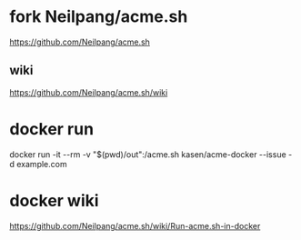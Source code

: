 # fork Neilpang/acme.sh

https://github.com/Neilpang/acme.sh

## wiki

https://github.com/Neilpang/acme.sh/wiki

# docker run

docker run -it --rm -v "$(pwd)/out":/acme.sh kasen/acme-docker --issue -d example.com


# docker wiki

https://github.com/Neilpang/acme.sh/wiki/Run-acme.sh-in-docker

